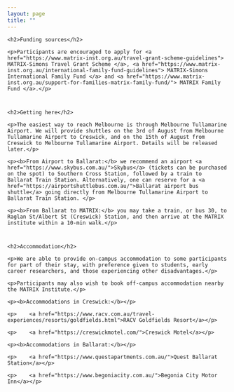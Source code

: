 ```yaml
---
layout: page
title: ""
---
```

<body>
<article>

<div style="margin-bottom: 40px;">

    <h2>Funding sources</h2>

    <p>Participants are encouraged to apply for <a href="https://www.matrix-inst.org.au/travel-grant-scheme-guidelines"> MATRIX-Simons Travel Grant Scheme </a>, <a href="https://www.matrix-inst.org.au/international-family-fund-guidelines"> MATRIX-Simons International Family Fund </a> and <a href="https://www.matrix-inst.org.au/support-for-families-matrix-family-fund/"> MATRIX Family Fund </a>.</p>

</div>

    
<div style="margin-bottom: 40px;">

    <h2>Getting here</h2>
    
    <p>The easiest way to reach Melbourne is through Melbourne Tullamarine Airport. We will provide shuttles on the 3rd of August from Melbourne Tullamarine Airport to Creswick, and on the 15th of August from Creswick to Melbourne Tullamarine Airport. Details will be released later.</p>
    
    <p><b>From Airport to Ballarat:</b> we recommend an airport <a href="https://www.skybus.com.au/">Skybus</a> (tickets can be purchased on the spot) to Southern Cross Station, followed by a train to Ballarat Train Station. Alternatively, one can reserve for a <a href="https://airportshuttlebus.com.au/">Ballarat airport bus shuttle</a> going directly from Melbourne Tullamarine Airport to Ballarat Train Station. </p>
    
    <p><b>From Ballarat to MATRIX:</b> you may take a train, or bus 30, to Raglan St/Albert St (Creswick) Station, and then arrive at the MATRIX institute within a 10-min walk.</p> 
    
    

</div>

<div style="margin-bottom: 40px;">

    <h2>Accommodation</h2>

    <p>We are able to provide on-campus accommodation to some participants for part of their stay, with preference given to students, early career researchers, and those experiencing other disadvantages.</p> 
    
    <p>Participants may also wish to book off-campus accommodation nearby the MATRIX Institute.</p>
    
    <p><b>Accommodations in Creswick:</b></p>

    <p>    <a href="https://www.racv.com.au/travel-experiences/resorts/goldfields.html">RACV Goldfields Resort</a></p>

    <p>    <a href="https://creswickmotel.com/">Creswick Motel</a></p>

    <p><b>Accommodations in Ballarat:</b></p>

    <p>    <a href="https://www.questapartments.com.au/">Quest Ballarat Station</a></p>

    <p>    <a href="https://www.begoniacity.com.au/">Begonia City Motor Inn</a></p>

</div>

</article>
</body>
